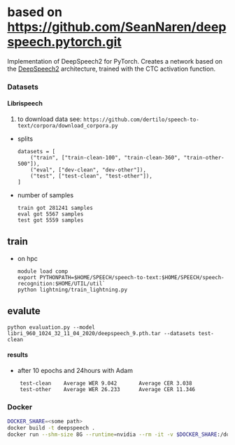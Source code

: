 # based on https://github.com/SeanNaren/deepspeech.pytorch.git

Implementation of DeepSpeech2 for PyTorch. Creates a network based on the [DeepSpeech2](http://arxiv.org/pdf/1512.02595v1.pdf) architecture, trained with the CTC activation function.

### Datasets
#### Librispeech
1. to download data see: `https://github.com/dertilo/speech-to-text/corpora/download_corpora.py`
* splits
    ```
    datasets = [
        ("train", ["train-clean-100", "train-clean-360", "train-other-500"]),
        ("eval", ["dev-clean", "dev-other"]),
        ("test", ["test-clean", "test-other"]),
    ]
    ```
* number of samples
    ```
    train got 281241 samples
    eval got 5567 samples
    test got 5559 samples
    ```


## train
* on hpc
    ```shell script
    module load comp
    export PYTHONPATH=$HOME/SPEECH/speech-to-text:$HOME/SPEECH/speech-recognition:$HOME/UTIL/util`
    python lightning/train_lightning.py
    ```
## evalute
```shell script
python evaluation.py --model libri_960_1024_32_11_04_2020/deepspeech_9.pth.tar --datasets test-clean
```
#### results
* after 10 epochs and 24hours with Adam
```shell script
    test-clean    Average WER 9.042       Average CER 3.038
    test-other    Average WER 26.233      Average CER 11.346
```


### Docker

```bash
DOCKER_SHARE=<some path>
docker build -t deepspeech .
docker run --shm-size 8G --runtime=nvidia --rm -it -v $DOCKER_SHARE:/docker-share --net=host --env JOBLIB_TEMP_FOLDER=/tmp/ deepspeech:latest bash
```
